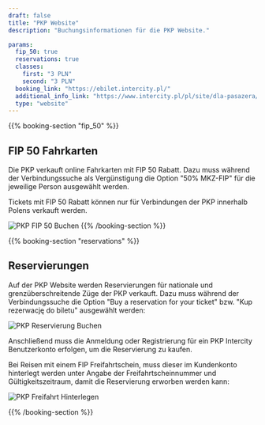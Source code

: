 ```yaml
---
draft: false
title: "PKP Website"
description: "Buchungsinformationen für die PKP Website."

params:
  fip_50: true
  reservations: true
  classes:
    first: "3 PLN"
    second: "3 PLN"
  booking_link: "https://ebilet.intercity.pl/"
  additional_info_link: "https://www.intercity.pl/pl/site/dla-pasazera/kup-bilet/bilet/przejazdy-z-fip.html"
  type: "website"
---
```


{{% booking-section "fip_50" %}}

## FIP 50 Fahrkarten

Die PKP verkauft online Fahrkarten mit FIP 50 Rabatt. Dazu muss während der Verbindungssuche als Vergünstigung die Option "50% MKZ-FIP" für die jeweilige Person ausgewählt werden.

Tickets mit FIP 50 Rabatt können nur für Verbindungen der PKP innerhalb Polens verkauft werden.

![PKP FIP 50 Buchen](pkp_fip_50.webp)
{{% /booking-section %}}

{{% booking-section "reservations" %}}

## Reservierungen

Auf der PKP Website werden Reservierungen für nationale und grenzüberschreitende Züge der PKP verkauft. Dazu muss während der Verbindungssuche die Option "Buy a reservation for your ticket" bzw. "Kup rezerwację do biletu" ausgewählt werden:

![PKP Reservierung Buchen](pkp_reservation.webp)

Anschließend muss die Anmeldung oder Registrierung für ein PKP Intercity Benutzerkonto erfolgen, um die Reservierung zu kaufen.

Bei Reisen mit einem FIP Freifahrtschein, muss dieser im Kundenkonto hinterlegt werden unter Angabe der Freifahrtscheinnummer und Gültigkeitszeitraum, damit die Reservierung erworben werden kann:

![PKP Freifahrt Hinterlegen](pkp_reservation_ticket.webp)

{{% /booking-section %}}

